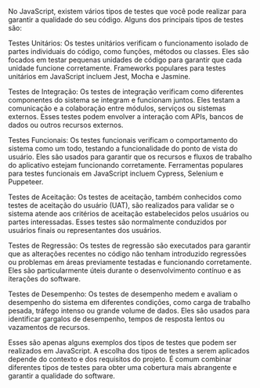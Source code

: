 
No JavaScript, existem vários tipos de testes que você pode realizar para garantir a qualidade do seu código. Alguns dos principais tipos de testes são:

Testes Unitários:
Os testes unitários verificam o funcionamento isolado de partes individuais do código, como funções, métodos ou classes. Eles são focados em testar pequenas unidades de código para garantir que cada unidade funcione corretamente. Frameworks populares para testes unitários em JavaScript incluem Jest, Mocha e Jasmine.

Testes de Integração:
Os testes de integração verificam como diferentes componentes do sistema se integram e funcionam juntos. Eles testam a comunicação e a colaboração entre módulos, serviços ou sistemas externos. Esses testes podem envolver a interação com APIs, bancos de dados ou outros recursos externos.

Testes Funcionais:
Os testes funcionais verificam o comportamento do sistema como um todo, testando a funcionalidade do ponto de vista do usuário. Eles são usados para garantir que os recursos e fluxos de trabalho do aplicativo estejam funcionando corretamente. Ferramentas populares para testes funcionais em JavaScript incluem Cypress, Selenium e Puppeteer.

Testes de Aceitação:
Os testes de aceitação, também conhecidos como testes de aceitação do usuário (UAT), são realizados para validar se o sistema atende aos critérios de aceitação estabelecidos pelos usuários ou partes interessadas. Esses testes são normalmente conduzidos por usuários finais ou representantes dos usuários.

Testes de Regressão:
Os testes de regressão são executados para garantir que as alterações recentes no código não tenham introduzido regressões ou problemas em áreas previamente testadas e funcionando corretamente. Eles são particularmente úteis durante o desenvolvimento contínuo e as iterações do software.

Testes de Desempenho:
Os testes de desempenho medem e avaliam o desempenho do sistema em diferentes condições, como carga de trabalho pesada, tráfego intenso ou grande volume de dados. Eles são usados para identificar gargalos de desempenho, tempos de resposta lentos ou vazamentos de recursos.

Esses são apenas alguns exemplos dos tipos de testes que podem ser realizados em JavaScript. A escolha dos tipos de testes a serem aplicados depende do contexto e dos requisitos do projeto. É comum combinar diferentes tipos de testes para obter uma cobertura mais abrangente e garantir a qualidade do software.